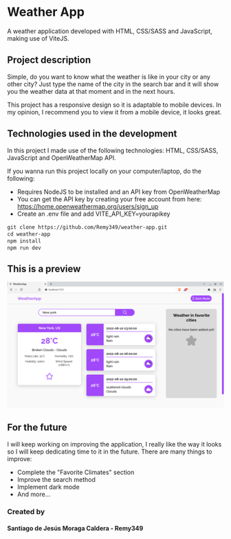 # Weather App
A weather application developed with HTML, CSS/SASS and JavaScript, making use of ViteJS.

## Project description
Simple, do you want to know what the weather is like in your city or any other city?
Just type the name of the city in the search bar and it will show you the weather data
at that moment and in the next hours.

This project has a responsive design so it is adaptable to mobile devices.
In my opinion, I recommend you to view it from a mobile device, it looks great.

## Technologies used in the development
In this project I made use of the following technologies: HTML, CSS/SASS, JavaScript and OpenWeatherMap API.

If you wanna run this project locally on your computer/laptop, do the following:
- Requires NodeJS to be installed and an API key from OpenWeatherMap
- You can get the API key by creating your free account from here: https://home.openweathermap.org/users/sign_up
- Create an .env file and add VITE_API_KEY=yourapikey

```
git clone https://github.com/Remy349/weather-app.git
cd weather-app
npm install
npm run dev
```

## This is a preview
![PREVIEW](images/preview-app.png)

## For the future
I will keep working on improving the application, I really like the way it looks so I will keep
dedicating time to it in the future. There are many things to improve:
- Complete the "Favorite Climates" section
- Improve the search method
- Implement dark mode
- And more...

### Created by
#### Santiago de Jesús Moraga Caldera - Remy349
